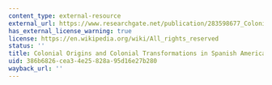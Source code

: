 ```yaml
---
content_type: external-resource
external_url: https://www.researchgate.net/publication/283598677_Colonial_Origins_and_Colonial_Transformations_in_Spanish_America
has_external_license_warning: true
license: https://en.wikipedia.org/wiki/All_rights_reserved
status: ''
title: Colonial Origins and Colonial Transformations in Spanish America
uid: 386b6826-cea3-4e25-828a-95d16e27b280
wayback_url: ''
---
```

